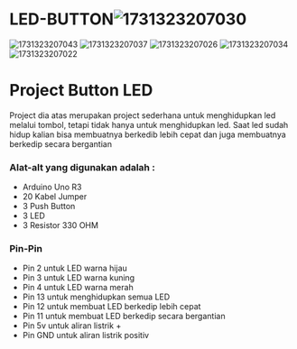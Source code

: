 # LED-BUTTON![1731323207030](https://github.com/user-attachments/assets/e786c227-66a6-4d54-a65b-a67132bc5c1b)
![1731323207043](https://github.com/user-attachments/assets/2c6eeff9-3f3e-496a-9a44-a8dd596a98f8)
![1731323207037](https://github.com/user-attachments/assets/6d4a3d4f-3094-47f3-af7b-4e44c9f50e12)
![1731323207026](https://github.com/user-attachments/assets/d297dd0a-c6ee-4b5d-9a5d-492002fc3e39)
![1731323207034](https://github.com/user-attachments/assets/6d1dd1bb-6dc1-49dd-a62b-b9596a909246)
![1731323207022](https://github.com/user-attachments/assets/91a43aaa-d014-4cb3-b41c-5d1821dd7aa5)
<h1>Project Button LED</h1>
<p>
Project dia atas merupakan project sederhana untuk menghidupkan led melalui tombol, tetapi tidak hanya untuk menghidupkan led. Saat led sudah hidup kalian bisa membuatnya berkedib lebih cepat dan juga membuatnya berkedip secara bergantian
</p>
<h3>Alat-alt yang digunakan adalah : </h3>
<ul>
  <li>Arduino Uno R3</li>
  <li>20 Kabel Jumper</li>
  <li>3 Push Button</li>
  <li>3 LED</li>
  <li>3 Resistor 330 OHM</li>
</ul>
<h3>Pin-Pin</h3>
<ul>
  <li>Pin 2 untuk LED warna hijau</li>
  <li>Pin 3 untuk LED warna kuning</li>
  <li>Pin 4 untuk LED warna merah</li>
  <li>Pin 13 untuk menghidupkan semua LED</li>
  <li>Pin 12 untuk membuat LED berkedip lebih cepat</li>
  <li>Pin 11 untuk membuat LED berkedip secara bergantian</li>
  <li>Pin 5v untuk aliran listrik +</li>
  <li>Pin GND untuk aliran listrik positiv</li>
</ul>
